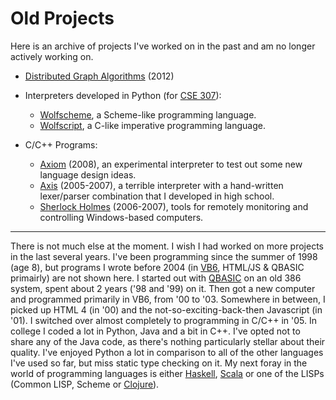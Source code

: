 Old Projects
============
Here is an archive of projects I've worked on in the past and am no longer actively working on.

* [Distributed Graph Algorithms](https://github.com/arjungmenon/Old-Projects/tree/master/Distributed-Graph-Algorithms) (2012)

* Interpreters developed in Python (for [CSE 307](http://www.cs.sunysb.edu/undergrad/cse_courses/cse307.html)):
	* [Wolfscheme](https://github.com/arjungmenon/Old-Projects/tree/master/Small-Python-Programs/Wolfscheme), a Scheme-like programming language.
	* [Wolfscript](https://github.com/arjungmenon/Old-Projects/tree/master/Small-Python-Programs/Wolfscript), a C-like imperative programming language.

* C/C++ Programs:
	* [Axiom](https://github.com/arjungmenon/Old-Projects/tree/master/Small-C%2B%2B-Projects/Axiom) (2008), an experimental interpreter to test out some new language design ideas.
	* [Axis](https://github.com/arjungmenon/Old-Projects/tree/master/Really-Old-C-Projects/Axis) (2005-2007), a terrible interpreter with a hand-written lexer/parser combination that I developed in high school.
	* [Sherlock Holmes](https://github.com/arjungmenon/Old-Projects/tree/master/Really-Old-C-Projects/SherlockHolmes) (2006-2007), tools for remotely monitoring and controlling Windows-based computers.

----
There is not much else at the moment. I wish I had worked on more projects in the last several years. I've been programming since the summer of 1998 (age 8), but programs I wrote before 2004 (in [VB6](https://en.wikipedia.org/wiki/Visual_Basic_6), HTML/JS & QBASIC  primairly) are not shown here. I started out with [QBASIC](https://en.wikipedia.org/wiki/QBASIC) on an old 386 system, spent about 2 years ('98 and '99) on it. Then got a new computer and programmed primarily in VB6, from '00 to '03. Somewhere in between, I picked up HTML 4 (in '00) and the not-so-exciting-back-then Javascript (in '01). I switched over almost completely to programming in C/C++ in '05. In college I coded a lot in Python, Java and a bit in C++. I've opted not to share any of the Java code, as there's nothing particularly stellar about their quality. I've enjoyed Python a lot in comparison to all of the other languages I've used so far, but miss static type checking on it. My next foray in the world of programming languages is either [Haskell](https://en.wikipedia.org/wiki/Haskell_(programming_language)), [Scala](https://en.wikipedia.org/wiki/Scala_(programming_language)) or one of the LISPs (Common LISP, Scheme or [Clojure](https://en.wikipedia.org/wiki/Clojure)).